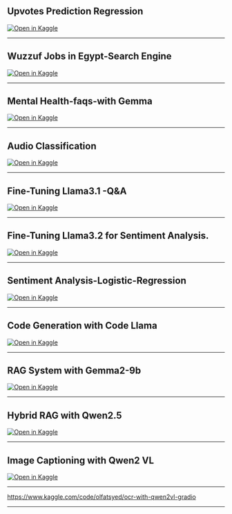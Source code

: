 ## Upvotes Prediction Regression 
[![Open in Kaggle](https://kaggle.com/static/images/open-in-kaggle.svg)](https://www.kaggle.com/code/olfatsyed/upvotes-prediction-regression)
*********************************************************************************
## Wuzzuf Jobs in Egypt-Search Engine
[![Open in Kaggle](https://kaggle.com/static/images/open-in-kaggle.svg)](https://www.kaggle.com/code/olfatsyed/wuzzuf-jobs-in-egypt-search-engine)
***********************************************************************
## Mental Health-faqs-with Gemma
[![Open in Kaggle](https://kaggle.com/static/images/open-in-kaggle.svg)](https://www.kaggle.com/code/olfatsyed/mental-health-faqs-with-gemma)
*************************************************************************
## Audio Classification 
[![Open in Kaggle](https://kaggle.com/static/images/open-in-kaggle.svg)](https://www.kaggle.com/code/olfatsyed/audio-classification)
************************************************************************
## Fine-Tuning Llama3.1 -Q&A  
[![Open in Kaggle](https://kaggle.com/static/images/open-in-kaggle.svg)](https://www.kaggle.com/code/olfatsyed/fine-tuning-llama3-1-q-a)
*************************************************************************
## Fine-Tuning Llama3.2 for Sentiment Analysis.
[![Open in Kaggle](https://kaggle.com/static/images/open-in-kaggle.svg)](https://www.kaggle.com/code/olfatsyed/fine-tuning-llama3-2-for-sentiment-analysis)
***************************************************************************
## Sentiment Analysis-Logistic-Regression
[![Open in Kaggle](https://kaggle.com/static/images/open-in-kaggle.svg)](https://www.kaggle.com/code/olfatsyed/sentiment-analysis-logistic-regression)
****************************************************************************
## Code Generation with Code Llama
[![Open in Kaggle](https://kaggle.com/static/images/open-in-kaggle.svg)]( https://www.kaggle.com/code/olfatsyed/code-generation-with-code-llama)
****************************************************************************
## RAG System with Gemma2-9b
[![Open in Kaggle](https://kaggle.com/static/images/open-in-kaggle.svg)](https://www.kaggle.com/code/olfatsyed/rag-system-with-gemma2-9b)
****************************************************************************
## Hybrid RAG with Qwen2.5
[![Open in Kaggle](https://kaggle.com/static/images/open-in-kaggle.svg)](https://www.kaggle.com/code/olfatsyed/hybrid-rag-with-qwen2-5)
*****************************************************************************
## Image Captioning with Qwen2 VL
[![Open in Kaggle](https://kaggle.com/static/images/open-in-kaggle.svg)](https://www.kaggle.com/code/olfatsyed/image-captioning-with-qwen2-vl)
*******************************************************************************
https://www.kaggle.com/code/olfatsyed/ocr-with-qwen2vl-gradio
*******************************************************************************
